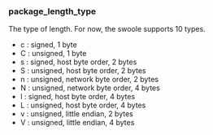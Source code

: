 ### package_length_type

The type of length. For now, the swoole supports 10 types.

- c : signed, 1 byte
- C : unsigned, 1 byte
- s : signed, host byte order, 2 bytes
- S : unsigned, host byte order, 2 bytes
- n : unsigned, network byte order, 2 bytes
- N : unsigned, network byte order, 4 bytes
- l : signed, host byte order, 4 bytes
- L : unsigned, host byte order, 4 bytes
- v : unsigned, little endian, 2 bytes
- V : unsigned, little endian, 4 bytes
